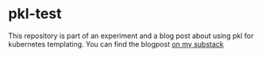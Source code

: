 # pkl-test

This repository is part of an experiment and a blog post about using pkl for kubernetes templating. You can find the blogpost [on my substack]()
